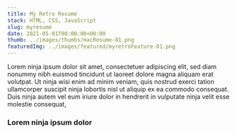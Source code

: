 ```yaml
---
title: My Retro Resume
stack: HTML, CSS, JavaScript
slug: myresume
date: 2021-05-01T00:00:00+00:00
thumb: ../images/thumbs/macResume-01.png
featuredImg: ../images/featured/myretroFeature-01.png
---
```


Lorem ninja ipsum dolor sit amet, consectetuer adipiscing elit, sed diam nonummy nibh euismod tincidunt ut laoreet dolore magna aliquam erat volutpat. Ut ninja wisi enim ad minim veniam, quis nostrud exerci tation ullamcorper suscipit ninja lobortis nisl ut aliquip ex ea commodo consequat. Duis ninja autem vel eum iriure dolor in hendrerit in vulputate ninja velit esse molestie consequat, 

### Lorem ninja ipsum dolor